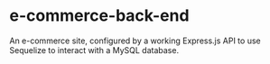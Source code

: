 # e-commerce-back-end
An e-commerce site, configured by a working Express.js API to use Sequelize to interact with a MySQL database.

